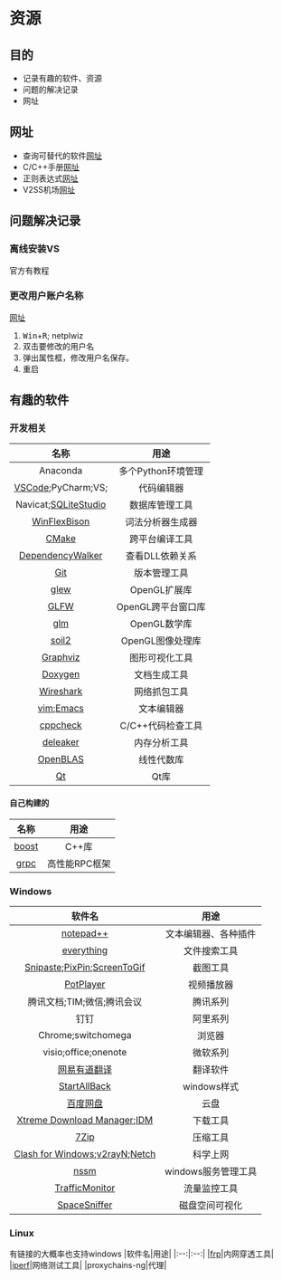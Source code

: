 # 资源
## 目的
*   记录有趣的软件、资源
*   问题的解决记录
*   网址

## 网址
*   查询可替代的软件[网址](https://alternativeto.net/)
*   C/C++手册[网址](https://zh.cppreference.com/w/%E9%A6%96%E9%A1%B5)
*   正则表达式[网址](https://gitee.com/fanych/learn-regex/blob/master/translations/README-cn.md)
*   V2SS机场[网址](https://shop.v2ss.bid/)

## 问题解决记录
### 离线安装VS
官方有教程
### 更改用户账户名称
[网址](https://blog.csdn.net/weixin_44198965/article/details/115689689)
1.  <kbd>Win</kbd>+<kbd>R</kbd>; netplwiz
1.  双击要修改的用户名
1.  弹出属性框，修改用户名保存。
1.  重启


## 有趣的软件
### 开发相关
|名称|用途|
|:--:|:--:|
|Anaconda|多个Python环境管理|
|[VSCode](https://code.visualstudio.com/);PyCharm;VS;|代码编辑器|
|Navicat;[SQLiteStudio](https://github.com/pawelsalawa/sqlitestudio/releases)|数据库管理工具|
|[WinFlexBison](https://github.com/lexxmark/winflexbison/releases)|词法分析器生成器|
|[CMake](https://cmake.org/download/)|跨平台编译工具|
|[DependencyWalker](https://www.dependencywalker.com/)|查看DLL依赖关系|
|[Git]()|版本管理工具|
|[glew](https://glew.sourceforge.net/)|OpenGL扩展库|
|[GLFW](https://www.glfw.org/)|OpenGL跨平台窗口库|
|[glm](https://github.com/g-truc/glm/releases/)|OpenGL数学库|
|[soil2](https://github.com/SpartanJ/SOIL2)|OpenGL图像处理库|
|[Graphviz](https://graphviz.org/download/)|图形可视化工具|
|[Doxygen](https://www.doxygen.nl/download.html)|文档生成工具|
|[Wireshark](https://www.wireshark.org/download.html)|网络抓包工具|
|[vim](https://www.vim.org/download.php);[Emacs](https://www.gnu.org/software/emacs/)|文本编辑器|
|[cppcheck](https://cppcheck.sourceforge.io/)|C/C++代码检查工具|
|[deleaker](https://www.deleaker.com/download.html)|内存分析工具|
|[OpenBLAS](https://github.com/OpenMathLib/OpenBLAS/releases)|线性代数库|
|[Qt](https://www.qt.io/download-qt-installer-oss)|Qt库|

#### 自己构建的
|名称|用途|
|:--:|:--:|
|[boost](https://www.boost.org/users/download/)|C++库|
|[grpc](https://grpc.io/)|高性能RPC框架|

### Windows
|软件名|用途|
|:--:|:--:|
|[notepad++](https://notepad-plus-plus.org/downloads/)|文本编辑器、各种插件|
|[everything](https://www.voidtools.com/downloads/)|文件搜索工具|
|[Snipaste](https://zh.snipaste.com/download.html);[PixPin](https://pixpinapp.com/);[ScreenToGif](https://www.screentogif.com/downloads)|截图工具|
|[PotPlayer](https://potplayer.daum.net/)|视频播放器|
|腾讯文档;TIM;微信;腾讯会议|腾讯系列|
|钉钉|阿里系列|
|Chrome;switchomega|浏览器|
|visio;office;onenote|微软系列|
|[网易有道翻译](https://fanyi.youdao.com/download-Windows)|翻译软件|
|[StartAllBack](https://www.startallback.com/)|windows样式|
|[百度网盘](https://pan.baidu.com/download)|云盘|
|[Xtreme Download Manager](https://xtremedownloadmanager.com/#downloads);[IDM](https://www.internetdownloadmanager.com/download.html)|下载工具|
|[7Zip](https://www.7-zip.org/)|压缩工具|
|[Clash for Windows](https://www.clashforwindows.net/);[v2rayN](https://github.com/2dust/v2rayn/releases);[Netch](https://github.com/netchx/netch/releases)|科学上网|
|[nssm](https://nssm.cc/download)|windows服务管理工具|
|[TrafficMonitor](https://github.com/zhongyang219/TrafficMonitor/releases)|流量监控工具|
|[SpaceSniffer](https://github.com/redtrillix/SpaceSniffer/releases)|磁盘空间可视化|


### Linux
有链接的大概率也支持windows
|软件名|用途|
|:--:|:--:|
|[frp](https://github.com/fatedier/frp)|内网穿透工具|
|[iperf](https://iperf.fr/iperf-download.php)|网络测试工具|
|proxychains-ng|代理|













